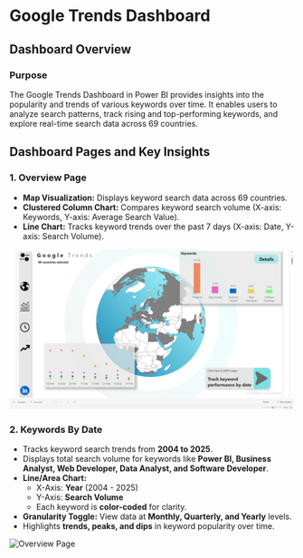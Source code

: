 # Google Trends Dashboard

## Dashboard Overview

### Purpose
The Google Trends Dashboard in Power BI provides insights into the popularity and trends of various keywords over time. It enables users to analyze search patterns, track rising and top-performing keywords, and explore real-time search data across 69 countries.

## Dashboard Pages and Key Insights

### 1. Overview Page
- **Map Visualization:** Displays keyword search data across 69 countries.  
- **Clustered Column Chart:** Compares keyword search volume (X-axis: Keywords, Y-axis: Average Search Value).  
- **Line Chart:** Tracks keyword trends over the past 7 days (X-axis: Date, Y-axis: Search Volume).

![Overview Page](https://github.com/omkardhumma/Google-Trends/blob/master/Screenshot%20(2).png)

### 2. Keywords By Date
- Tracks keyword search trends from **2004 to 2025**.  
- Displays total search volume for keywords like **Power BI, Business Analyst, Web Developer, Data Analyst, and Software Developer**.  
- **Line/Area Chart:**  
  - X-Axis: **Year** (2004 - 2025)  
  - Y-Axis: **Search Volume**  
  - Each keyword is **color-coded** for clarity.  
- **Granularity Toggle:** View data at **Monthly, Quarterly, and Yearly** levels.  
- Highlights **trends, peaks, and dips** in keyword popularity over time.

![Overview Page]()

